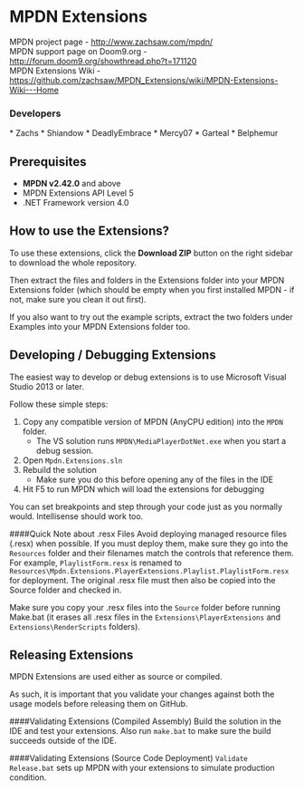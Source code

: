 MPDN Extensions
===============

MPDN project page - http://www.zachsaw.com/mpdn/  
MPDN support page on Doom9.org - http://forum.doom9.org/showthread.php?t=171120  
MPDN Extensions Wiki - https://github.com/zachsaw/MPDN_Extensions/wiki/MPDN-Extensions-Wiki---Home  

<H3>Developers</H3>
* Zachs
* Shiandow
* DeadlyEmbrace
* Mercy07
* Garteal
* Belphemur


Prerequisites
-------------
* **MPDN v2.42.0** and above
* MPDN Extensions API Level 5
* .NET Framework version 4.0


How to use the Extensions?
--------------------------

To use these extensions, click the **Download ZIP** button on the right sidebar to download the whole repository.

Then extract the files and folders in the Extensions folder into your MPDN Extensions folder (which should be empty when you first installed MPDN - if not, make sure you clean it out first).

If you also want to try out the example scripts, extract the two folders under Examples into your MPDN Extensions folder too.


Developing / Debugging Extensions
---------------------------------

The easiest way to develop or debug extensions is to use Microsoft Visual Studio 2013 or later.

Follow these simple steps:

1. Copy any compatible version of MPDN (AnyCPU edition) into the `MPDN` folder.
    * The VS solution runs `MPDN\MediaPlayerDotNet.exe` when you start a debug session.
1. Open `Mpdn.Extensions.sln`
1. Rebuild the solution
    * Make sure you do this before opening any of the files in the IDE
1. Hit F5 to run MPDN which will load the extensions for debugging

You can set breakpoints and step through your code just as you normally would. Intellisense should work too.

####Quick Note about .resx Files
Avoid deploying managed resource files (.resx) when possible. If you must deploy them, make sure they go into the `Resources` folder and their filenames match the controls that reference them. For example, `PlaylistForm.resx` is renamed to `Resources\Mpdn.Extensions.PlayerExtensions.Playlist.PlaylistForm.resx` for deployment. The original .resx file must then also be copied into the Source folder and checked in.

Make sure you copy your .resx files into the `Source` folder before running Make.bat (it erases all .resx files in the `Extensions\PlayerExtensions` and `Extensions\RenderScripts` folders).


Releasing Extensions
--------------------

MPDN Extensions are used either as source or compiled.  

As such, it is important that you validate your changes against both the usage models before releasing them on GitHub.

####Validating Extensions (Compiled Assembly)
Build the solution in the IDE and test your extensions. Also run `make.bat` to make sure the build succeeds outside of the IDE.

####Validating Extensions (Source Code Deployment)
`Validate Release.bat` sets up MPDN with your extensions to simulate production condition.

